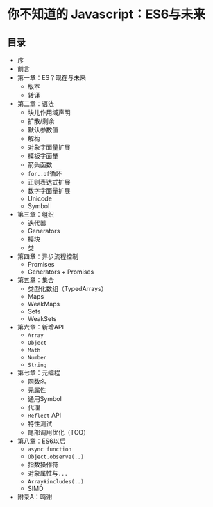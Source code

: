 # 你不知道的 Javascript：ES6与未来

## 目录

* 序
* 前言
* 第一章：ES？现在与未来
	* 版本
	* 转译
* 第二章：语法
	* 块儿作用域声明
	* 扩散/剩余
	* 默认参数值
	* 解构
	* 对象字面量扩展
	* 模板字面量
	* 箭头函数
	* `for..of`循环
	* 正则表达式扩展
	* 数字字面量扩展
	* Unicode
	* Symbol
* 第三章：组织
	* 迭代器
	* Generators
	* 模块
	* 类
* 第四章：异步流程控制
	* Promises
	* Generators + Promises
* 第五章：集合
	* 类型化数组（TypedArrays）
	* Maps
	* WeakMaps
	* Sets
	* WeakSets
* 第六章：新增API
	* `Array`
	* `Object`
	* `Math`
	* `Number`
	* `String`
* 第七章：元编程
	* 函数名
	* 元属性
	* 通用Symbol
	* 代理
	* `Reflect` API
	* 特性测试
	* 尾部调用优化（TCO）
* 第八章：ES6以后
	* `async function`
	* `Object.observe(..)`
	* 指数操作符
	* 对象属性与`...`
	* `Array#includes(..)`
	* SIMD
* 附录A：鸣谢
